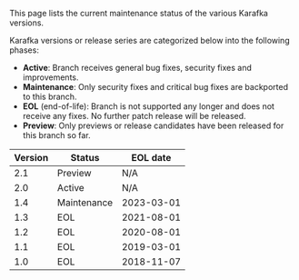 This page lists the current maintenance status of the various Karafka versions.

Karafka versions or release series are categorized below into the following phases:

- **Active**: Branch receives general bug fixes, security fixes and improvements.
- **Maintenance**: Only security fixes and critical bug fixes are backported to this branch.
- **EOL** (end-of-life): Branch is not supported any longer and does not receive any fixes. No further patch release will be released.
- **Preview**: Only previews or release candidates have been released for this branch so far.

| Version | Status      | EOL date   |
|---------|-------------|------------|
| 2.1     | Preview     | N/A        |
| 2.0     | Active      | N/A        |
| 1.4     | Maintenance | 2023-03-01 |
| 1.3     | EOL         | 2021-08-01 |
| 1.2     | EOL         | 2020-08-01 |
| 1.1     | EOL         | 2019-03-01 |
| 1.0     | EOL         | 2018-11-07 |
